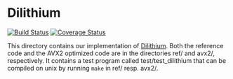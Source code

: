 # Dilithium

[![Build Status](https://travis-ci.org/pq-crystals/dilithium.svg?branch=master)](https://travis-ci.org/pq-crystals/dilithium) [![Coverage Status](https://coveralls.io/repos/github/pq-crystals/dilithium/badge.svg?branch=master)](https://coveralls.io/github/pq-crystals/dilithium?branch=master)

This directory contains our implementation of [Dilithium](https://eprint.iacr.org/2017/633). Both the reference code and the AVX2 optimized code are in the directories ref/ and avx2/, respectively. It contains a test program called test/test_dilithium that can be compiled on unix by running `make` in ref/ resp. avx2/.
